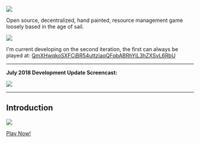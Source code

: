 [![](https://austingriffith.com/images/galleass/galleassheader.jpg)](https://galleass.io) 

Open source, decentralized, hand painted, resource management game loosely based in the age of sail. 

[![](https://austingriffith.com/images/fullgalleassversion1.jpg)](https://galleass.io) 

I'm current developing on the second iteration, the first can always be played at: [QmXHwqkoSXFCiBR54uttzjaqQFqbABRhYiL3hZXSvL6RbU](https://ipfs.io/ipfs/QmXHwqkoSXFCiBR54uttzjaqQFqbABRhYiL3hZXSvL6RbU/)

------------------------------------------------------------ 

**July 2018 Development Update Screencast:** 

[![](https://austingriffith.com/images/galleass_preview_playbutton.jpg)](https://austingriffith.com/files/galleass.mp4) 

------------------------------------------------------------ 

## Introduction 

[![](https://austingriffith.com/images/fishmongerMessage.png)](https://galleass.io) 


[Play Now!](https://galleass.io) 
